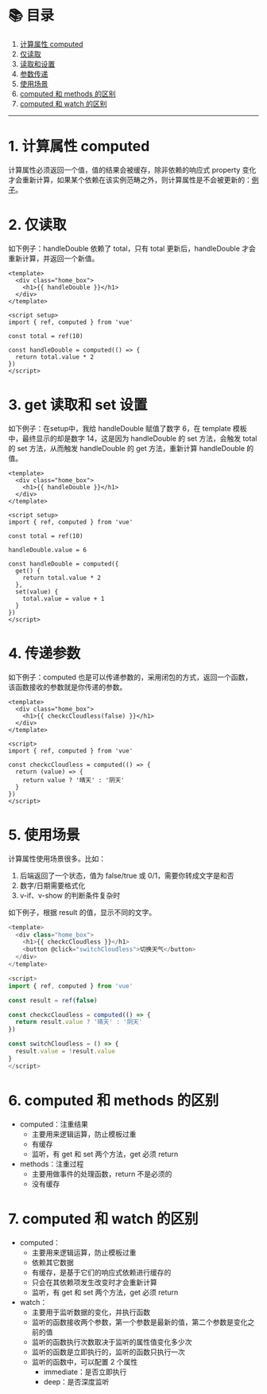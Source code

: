 # 📚 目录

1. [计算属性 computed](#1-计算属性computed)
2. [仅读取](#2-仅读取)
3. [读取和设置](#3-读取和设置)
4. [参数传递](#4-参数传递)
5. [使用场景](#5-使用场景)
6. [computed 和 methods 的区别](#6-computed和methods的区别)
7. [computed 和 watch 的区别](#7-computed和watch的区别)
---

# 1. 计算属性 computed

计算属性必须返回一个值，值的结果会被缓存，除非依赖的响应式 property 变化才会重新计算，如果某个依赖在该实例范畴之外，则计算属性是不会被更新的：[例子](#2-仅读取)。

# 2. 仅读取

如下例子：handleDouble 依赖了 total，只有 total 更新后，handleDouble 才会重新计算，并返回一个新值。

```vue
<template>
  <div class="home_box">
    <h1>{{ handleDouble }}</h1>
  </div>
</template>

<script setup>
import { ref, computed } from 'vue'

const total = ref(10)

const handleDouble = computed(() => {
  return total.value * 2
})
</script>
```

# 3. get 读取和 set 设置

如下例子：在setup中，我给 handleDouble 赋值了数字 6，在 template 模板中，最终显示的却是数字 14，这是因为 handleDouble 的 set 方法，会触发 total 的 set 方法，从而触发 handleDouble 的 get 方法，重新计算 handleDouble 的值。

```vue
<template>
  <div class="home_box">
    <h1>{{ handleDouble }}</h1>
  </div>
</template>

<script setup>
import { ref, computed } from 'vue'

const total = ref(10)

handleDouble.value = 6

const handleDouble = computed({
  get() {
    return total.value * 2
  },
  set(value) {
    total.value = value + 1
  }
})
</script>
```

# 4. 传递参数

如下例子：computed 也是可以传递参数的，采用闭包的方式，返回一个函数，该函数接收的参数就是你传递的参数。

```vue
<template>
  <div class="home_box">
    <h1>{{ checkcCloudless(false) }}</h1>
  </div>
</template>

<script>
import { ref, computed } from 'vue'

const checkcCloudless = computed(() => {
  return (value) => {
    return value ? '晴天' : '阴天'
  }
})
</script>
```

# 5. 使用场景

计算属性使用场景很多。比如：

1. 后端返回了一个状态，值为 false/true 或 0/1，需要你转成文字是和否
2. 数字/日期需要格式化
3. v-if、v-show 的判断条件复杂时

如下例子，根据 result 的值，显示不同的文字。

```javascript
<template>
  <div class="home_box">
    <h1>{{ checkcCloudless }}</h1>
    <button @click="switchCloudless">切换天气</button>
  </div>
</template>

<script>
import { ref, computed } from 'vue'

const result = ref(false)

const checkcCloudless = computed(() => {
  return result.value ? '晴天' : '阴天'
})

const switchCloudless = () => {
  result.value = !result.value
}
</script>
```

# 6. computed 和 methods 的区别

- computed：注重结果
  - 主要用来逻辑运算，防止模板过重
  - 有缓存
  - 监听，有 get 和 set 两个方法，get 必须 return
- methods：注重过程
  - 主要用做事件的处理函数，return 不是必须的
  - 没有缓存

# 7. computed 和 watch 的区别

- computed：
  - 主要用来逻辑运算，防止模板过重
  - 依赖其它数据
  - 有缓存，是基于它们的响应式依赖进行缓存的
  - 只会在其依赖项发生改变时才会重新计算
  - 监听，有 get 和 set 两个方法，get 必须 return
- watch：
  - 主要用于监听数据的变化，并执行函数
  - 监听的函数接收两个参数，第一个参数是最新的值，第二个参数是变化之前的值
  - 监听的函数执行次数取决于监听的属性值变化多少次
  - 监听的函数是立即执行的，监听的函数只执行一次
  - 监听的函数中，可以配置 2 个属性
    - immediate：是否立即执行
    - deep：是否深度监听
